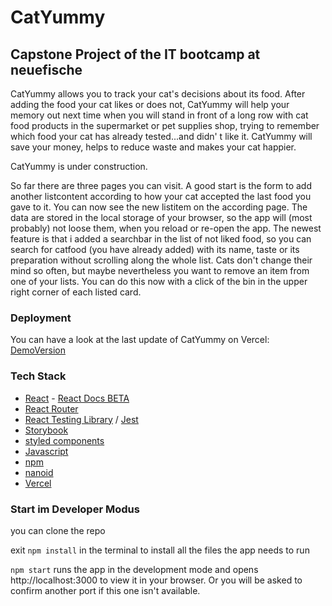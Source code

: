 # CatYummy

## Capstone Project of the IT bootcamp at neuefische

CatYummy allows you to track your cat's decisions about its food. After adding the food your cat likes or does not, CatYummy will help your memory out next time when you will stand in front of a long row with cat food products in the supermarket or pet supplies shop, trying to remember which food your cat has already tested...and didn' t like it. CatYummy will save your money, helps to reduce waste and makes your cat happier.

CatYummy is under construction.

So far there are three pages you can visit. A good start is the form to add another listcontent according to how your cat accepted the last food you gave to it. You can now see the new listitem on the according page. The data are stored in the local storage of your browser, so the app will (most probably) not loose them, when you reload or re-open the app. The newest feature is that i added a searchbar in the list of not liked food, so you can search for catfood (you have already added) with its name, taste or its preparation without scrolling along the whole list. Cats don't change their mind so often, but maybe nevertheless you want to remove an item from one of your lists. You can do this now with a click of the bin in the upper right corner of each listed card.

### Deployment

You can have a look at the last update of CatYummy on Vercel: [DemoVersion](https://capstone-project-catyummy.vercel.app/)

### Tech Stack

- [React](https://reactjs.org/) - [React Docs BETA](https://beta.reactjs.org/)
- [React Router](https://reactrouter.com/)
- [React Testing Library](https://testing-library.com/docs/react-testing-library/intro/) / [Jest](https://jestjs.io/)
- [Storybook](https://storybook.js.org/)
- [styled components](https://styled-components.com/)
- [Javascript](https://developer.mozilla.org/en-US/docs/Web/JavaScript#tutorials)
- [npm](https://www.npmjs.com/package/npm)
- [nanoid](https://www.npmjs.com/package/nanoid)
- [Vercel](https://vercel.com)

### Start im Developer Modus

you can clone the repo

exit `npm install` in the terminal to install all the files the app needs to run

`npm start` runs the app in the development mode and opens http://localhost:3000 to view it in your browser. Or you will be asked to confirm another port if this one isn't available.

